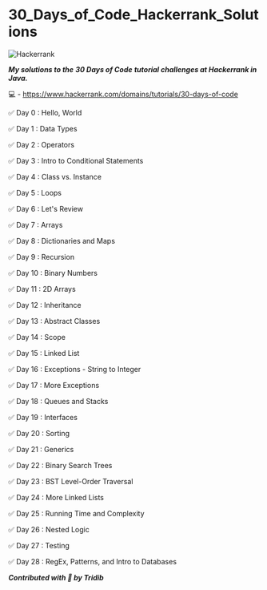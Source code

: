 # 30_Days_of_Code_Hackerrank_Solutions 


![Hackerrank](https://d3keuzeb2crhkn.cloudfront.net/hackerrank/assets/styleguide/logo_wordmark-f5c5eb61ab0a154c3ed9eda24d0b9e31.svg)

***My solutions to the*** ***30 Days of Code*** ***tutorial challenges at Hackerrank in Java.***

:computer: - https://www.hackerrank.com/domains/tutorials/30-days-of-code

:white_check_mark: Day 0 : Hello, World

:white_check_mark: Day 1 : Data Types

:white_check_mark: Day 2 : Operators

:white_check_mark: Day 3 : Intro to Conditional Statements

:white_check_mark: Day 4 : Class vs. Instance

:white_check_mark: Day 5 : Loops

:white_check_mark: Day 6 : Let's Review

:white_check_mark: Day 7 : Arrays

:white_check_mark: Day 8 : Dictionaries and Maps

:white_check_mark: Day 9 : Recursion

:white_check_mark: Day 10 : Binary Numbers

:white_check_mark: Day 11 : 2D Arrays

:white_check_mark: Day 12 : Inheritance

:white_check_mark: Day 13 : Abstract Classes

:white_check_mark: Day 14 : Scope

:white_check_mark: Day 15 : Linked List

:white_check_mark: Day 16 : Exceptions - String to Integer

:white_check_mark: Day 17 : More Exceptions

:white_check_mark: Day 18 : Queues and Stacks

:white_check_mark: Day 19 : Interfaces

:white_check_mark: Day 20 : Sorting

:white_check_mark: Day 21 : Generics

:white_check_mark: Day 22 : Binary Search Trees

:white_check_mark: Day 23 : BST Level-Order Traversal

:white_check_mark: Day 24 : More Linked Lists

:white_check_mark: Day 25 : Running Time and Complexity

:white_check_mark: Day 26 : Nested Logic

:white_check_mark: Day 27 : Testing

:white_check_mark: Day 28 : RegEx, Patterns, and Intro to Databases


***Contributed with :blue_heart: by Tridib***
